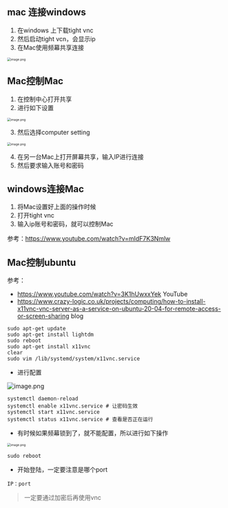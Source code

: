 ## mac 连接windows

1. 在windows 上下载tight vnc
2. 然后启动tight vcn，会显示ip
3. 在Mac使用频幕共享连接

<img src="http://ww1.sinaimg.cn/large/005KJzqrgy1gpee4kxaexj30xm0p6tps.jpg" alt="image.png" style="zoom:50%;" />

## Mac控制Mac

1. 在控制中心打开共享
2. 进行如下设置

<img src="http://ww1.sinaimg.cn/large/005KJzqrgy1gpee5nna5kj313g0p6177.jpg" alt="image.png" style="zoom:50%;" />

3. 然后选择computer setting

<img src="http://ww1.sinaimg.cn/large/005KJzqrgy1gpee71abuyj30v809s432.jpg" alt="image.png" style="zoom:50%;" />

4. 在另一台Mac上打开屏幕共享，输入IP进行连接
5. 然后要求输入账号和密码

## windows连接Mac

1. 将Mac设置好上面的操作时候
2. 打开tight vnc
3. 输入ip账号和密码，就可以控制Mac



参考：https://www.youtube.com/watch?v=mIdF7K3Nmlw



## Mac控制ubuntu

参考：

- https://www.youtube.com/watch?v=3K1hUwxxYek YouTube
- https://www.crazy-logic.co.uk/projects/computing/how-to-install-x11vnc-vnc-server-as-a-service-on-ubuntu-20-04-for-remote-access-or-screen-sharing blog

```
sudo apt-get update
sudo apt-get install lightdm
sudo reboot
sudo apt-get install x11vnc
clear
sudo vim /lib/systemd/system/x11vnc.service

```

- 进行配置

![image.png](http://ww1.sinaimg.cn/large/005KJzqrgy1gpeeh29gy3j30to0b0n51.jpg)

```
systemctl daemon-reload
systemctl enable x11vnc.service # 让密码生效
systemctl start x11vnc.service
systemctl status x11vnc.service # 查看是否正在运行
```

- 有时候如果频幕锁到了，就不能配置，所以进行如下操作

<img src="http://ww1.sinaimg.cn/large/005KJzqrgy1gpeejvnmdhj30rg0ccagn.jpg" alt="image.png" style="zoom:50%;" />

```
sudo reboot
```

- 开始登陆，一定要注意是哪个port

```
IP：port
```

> 一定要通过加密后再使用vnc

